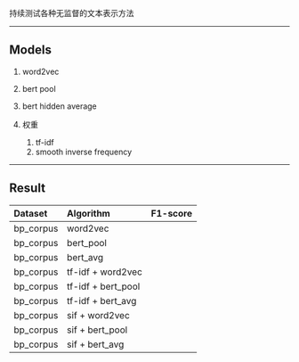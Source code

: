 持续测试各种无监督的文本表示方法

---
## Models
1. word2vec 
2. bert pool
3. bert hidden average
   

4. 权重
    1. tf-idf
    2. smooth inverse frequency
    
---
## Result 
|Dataset  |Algorithm | F1-score|
|:--------|:----------|:--------|
|bp_corpus|word2vec||
|bp_corpus|bert_pool||
|bp_corpus|bert_avg||
|bp_corpus|tf-idf + word2vec||
|bp_corpus|tf-idf + bert_pool||
|bp_corpus|tf-idf + bert_avg||
|bp_corpus|sif + word2vec||
|bp_corpus|sif + bert_pool||
|bp_corpus|sif + bert_avg||